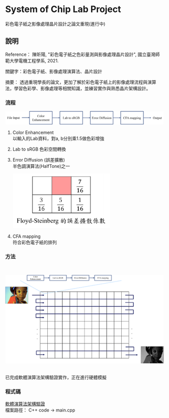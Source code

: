 # System of Chip Lab Project

彩色電子紙之影像處理晶片設計之論文重現(進行中)

## 說明

Reference： 陳昕陽, "彩色電子紙之色彩量測與影像處理晶片設計", 國立臺灣師範大學電機工程學系, 2021.

關鍵字：彩色電子紙、影像處理演算法、晶片設計

摘要： 透過重現學長的論文，更加了解於彩色電子紙上的影像處理流程與演算法，學習色彩學、影像處理等相關知識，並練習實作與熟悉晶片架構設計。

### 流程

![img](https://github.com/deng41075010h/EE/blob/main/Lab/process.png)

1. Color Enhancement  
   以輸入的Lab資料，對a, b分別乘1.5做色彩增強
   
2. Lab to sRGB
   色彩空間轉換
   
3. Error Diffusion (誤差擴散)  
   半色調演算法(HalfTone)之一
   
   ![img](https://github.com/deng41075010h/EE/blob/main/Lab/Floyd-Steinberg.png#pic_left)
   
5. CFA mapping  
   符合彩色電子紙的排列  

### 方法
<br>

![img](https://github.com/deng41075010h/EE/blob/main/Lab/method.png)

<br>
已完成軟體演算法架構驗證實作，正在進行硬體模擬

### 程式碼
[軟體演算法架構驗證](https://github.com/deng41075010h/EE/blob/main/Lab/C%2B%2B%20code/main.cpp)  
檔案路徑： C++ code -> main.cpp  
 


